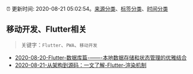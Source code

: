 :alarm_clock: 更新时间: 2020-08-21 05:02:54。[来源分类](../README.md)、[标签分类](../TAGS.md)、[时间分类](../TIMELINE.md)

## 移动开发、Flutter相关


> 关键字：`Flutter`、`PWA`、`移动开发`



- [2020-08-20-Flutter-数据库篇-——-本地数据存储和状态管理的优雅结合](https://juejin.im/post/6863236259335766024) 
- [2020-08-21-从架构到源码：一文了解-Flutter-渲染机制](https://toutiao.io/k/rrs00zt) 